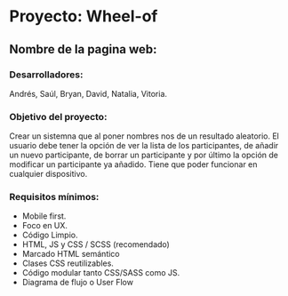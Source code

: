 # Proyecto: Wheel-of
<h2>Nombre de la pagina web:</h2>
<h3>Desarrolladores:</h3>
<p>Andrés, Saúl, Bryan, David, Natalia, Vitoria.</p>
<h3>Objetivo del proyecto:</h3>
<p>Crear un sistemna que al poner nombres nos de un resultado aleatorio. El usuario debe tener la opción de ver la lista de los participantes, de añadir un nuevo participante, de borrar un participante y por último la opción de modificar un participante ya añadido. Tiene que poder funcionar en cualquier dispositivo. <p/>
<h3>Requisitos mínimos:</h3>
<ul>
<li>Mobile first.</li>
<li>Foco en UX.</li>
<li>Código Limpio.</li></li>
<li>HTML, JS y CSS / SCSS (recomendado)</li>
<li>Marcado HTML semántico</li>
<li>Clases CSS reutilizables.</li>
<li>Código modular tanto CSS/SASS como JS.</li>
<li>Diagrama de flujo o User Flow</li>
</ul>
